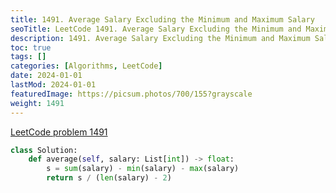 ```yaml
---
title: 1491. Average Salary Excluding the Minimum and Maximum Salary
seoTitle: LeetCode 1491. Average Salary Excluding the Minimum and Maximum Salary | Python solution and explanation
description: 1491. Average Salary Excluding the Minimum and Maximum Salary
toc: true
tags: []
categories: [Algorithms, LeetCode]
date: 2024-01-01
lastMod: 2024-01-01
featuredImage: https://picsum.photos/700/155?grayscale
weight: 1491
---
```


[LeetCode problem 1491](https://leetcode.com/problems/average-salary-excluding-the-minimum-and-maximum-salary/)

```python
class Solution:
    def average(self, salary: List[int]) -> float:
        s = sum(salary) - min(salary) - max(salary)
        return s / (len(salary) - 2)

```
